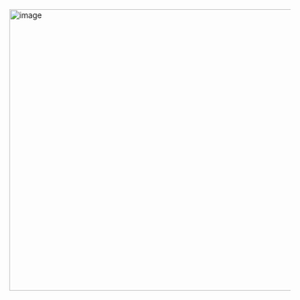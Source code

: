 <img width="928" height="503" alt="image" src="https://github.com/user-attachments/assets/c9e010f0-1d4d-42d3-b287-d7b814c053dc" />
